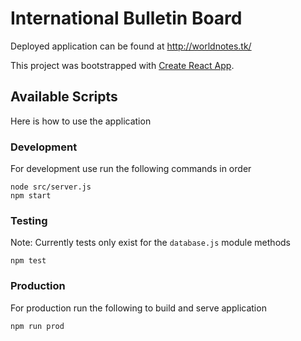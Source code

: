 # International Bulletin Board

Deployed application can be found at http://worldnotes.tk/

This project was bootstrapped with [Create React App](https://github.com/facebook/create-react-app).

## Available Scripts

Here is how to use the application

### Development

For development use run the following commands in order

```
node src/server.js
npm start
```

### Testing

Note: Currently tests only exist for the `database.js` module methods

`npm test`

### Production

For production run the following to build and serve application

```
npm run prod
```
